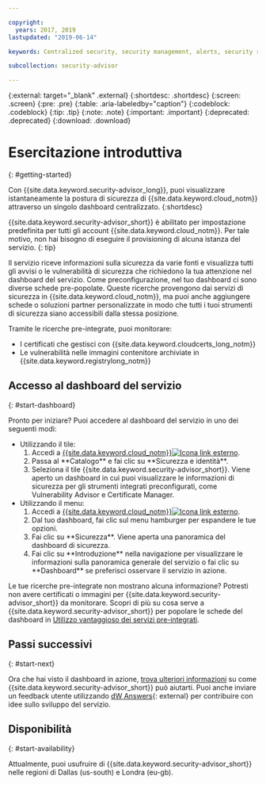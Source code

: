 ```yaml
---

copyright:
  years: 2017, 2019
lastupdated: "2019-06-14"

keywords: Centralized security, security management, alerts, security risk, insights, threat detection

subcollection: security-advisor

---
```


{:external: target="_blank" .external}
{:shortdesc: .shortdesc}
{:screen: .screen}
{:pre: .pre}
{:table: .aria-labeledby="caption"}
{:codeblock: .codeblock}
{:tip: .tip}
{:note: .note}
{:important: .important}
{:deprecated: .deprecated}
{:download: .download}


# Esercitazione introduttiva
{: #getting-started}

Con {{site.data.keyword.security-advisor_long}}, puoi visualizzare istantaneamente la postura di sicurezza di {{site.data.keyword.cloud_notm}} attraverso un singolo dashboard centralizzato.
{:shortdesc}

{{site.data.keyword.security-advisor_short}} è abilitato per impostazione predefinita per tutti gli account {{site.data.keyword.cloud_notm}}. Per tale motivo, non hai bisogno di eseguire il provisioning di alcuna istanza del servizio.
{: tip}

Il servizio riceve informazioni sulla sicurezza da varie fonti e visualizza tutti gli avvisi o le vulnerabilità di sicurezza che richiedono la tua attenzione nel dashboard del servizio. Come preconfigurazione, nel tuo dashboard ci sono diverse schede pre-popolate. Queste ricerche provengono dai servizi di sicurezza in {{site.data.keyword.cloud_notm}}, ma puoi anche aggiungere schede o soluzioni partner personalizzate in modo che tutti i tuoi strumenti di sicurezza siano accessibili dalla stessa posizione.

Tramite le ricerche pre-integrate, puoi monitorare:

- I certificati che gestisci con {{site.data.keyword.cloudcerts_long_notm}}
- Le vulnerabilità nelle immagini contenitore archiviate in {{site.data.keyword.registrylong_notm}}



## Accesso al dashboard del servizio
{: #start-dashboard}

Pronto per iniziare? Puoi accedere al dashboard del servizio in uno dei seguenti modi:

<ul>
  <li>Utilizzando il tile:
    <ol>
      <li>Accedi a <a href="https://cloud.ibm.com/login" target="_blank">{{site.data.keyword.cloud_notm}}<img src="../../icons/launch-glyph.svg" alt="Icona link esterno"></a>.</li>
      <li>Passa al **Catalogo** e fai clic su **Sicurezza e identità**.</li>
      <li>Seleziona il tile {{site.data.keyword.security-advisor_short}}. Viene aperto un dashboard in cui puoi visualizzare le informazioni di sicurezza per gli strumenti integrati preconfigurati, come Vulnerability Advisor e Certificate Manager.</li>
    </ol>
  </li>
  <li>Utilizzando il menu:
    <ol>
      <li>Accedi a <a href="https://cloud.ibm.com/login" target="_blank">{{site.data.keyword.cloud_notm}}<img src="../../icons/launch-glyph.svg" alt="Icona link esterno"></a>.</li>
      <li>Dal tuo dashboard, fai clic sul menu hamburger per espandere le tue opzioni.</li>
      <li>Fai clic su **Sicurezza**. Viene aperta una panoramica del dashboard di sicurezza.</li>
      <li>Fai clic su **Introduzione** nella navigazione per visualizzare le informazioni sulla panoramica generale del servizio o fai clic su **Dashboard** se preferisci osservare il servizio in azione.</li>
    </ol>
  </li>
</ul>

Le tue ricerche pre-integrate non mostrano alcuna informazione? Potresti non avere certificati o immagini per {{site.data.keyword.security-advisor_short}} da monitorare. Scopri di più su cosa serve a {{site.data.keyword.security-advisor_short}} per popolare le schede del dashboard in [Utilizzo vantaggioso dei servizi pre-integrati](/docs/services/security-advisor?topic=security-advisor-setup-services).


## Passi successivi
{: #start-next}

Ora che hai visto il dashboard in azione, [trova ulteriori informazioni](/docs/services/security-advisor?topic=security-advisor-about) su come {{site.data.keyword.security-advisor_short}} può aiutarti. Puoi anche inviare un feedback utente utilizzando [dW Answers](https://developer.ibm.com){: external} per contribuire con idee sullo sviluppo del servizio.


## Disponibilità
{: #start-availability}

Attualmente, puoi usufruire di {{site.data.keyword.security-advisor_short}} nelle regioni di Dallas (us-south) e Londra (eu-gb).
